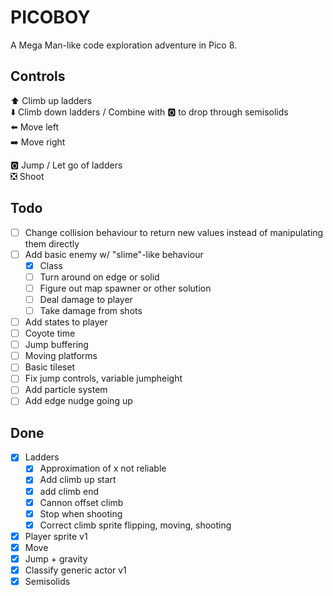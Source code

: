 # PICOBOY

A Mega Man-like code exploration adventure in Pico 8.

## Controls

⬆️ Climb up ladders  
⬇️ Climb down ladders / Combine with 🅾️ to drop through semisolids  
⬅️ Move left  
➡️ Move right

🅾️ Jump / Let go of ladders  
❎ Shoot

## Todo

- [ ] Change collision behaviour to return new values instead of manipulating them directly
- [ ] Add basic enemy w/ "slime"-like behaviour
  - [x] Class
  - [ ] Turn around on edge or solid
  - [ ] Figure out map spawner or other solution
  - [ ] Deal damage to player
  - [ ] Take damage from shots
- [ ] Add states to player
- [ ] Coyote time
- [ ] Jump buffering
- [ ] Moving platforms
- [ ] Basic tileset
- [ ] Fix jump controls, variable jumpheight
- [ ] Add particle system
- [ ] Add edge nudge going up

## Done

- [x] Ladders
  - [x] Approximation of x not reliable
  - [x] Add climb up start
  - [x] add climb end
  - [x] Cannon offset climb
  - [x] Stop when shooting
  - [x] Correct climb sprite flipping, moving, shooting
- [x] Player sprite v1
- [x] Move
- [x] Jump + gravity
- [x] Classify generic actor v1
- [x] Semisolids
